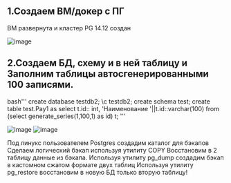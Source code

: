 ## 1.Создаем ВМ/докер c ПГ
ВМ развернута и кластер PG 14.12 создан

![image](https://github.com/user-attachments/assets/419eb487-3ab0-4af5-884b-3c3ba4cd9457)

## 2.Создаем БД, схему и в ней таблицу и Заполним таблицы автосгенерированными 100 записями.
bash'''
create database testdb2;
\c testdb2;
create schema test;
create table test.Pay1 as select t.id:: int, 'Наименование '||t.id::varchar(100) from (select generate_series(1,100,1) as id) t;
'''

![image](https://github.com/user-attachments/assets/f4e7cb89-bc09-4ee6-ba5f-4e726ed6c5df)
![image](https://github.com/user-attachments/assets/d823e312-6673-4023-9952-51d11b02da2d)


Под линукс пользователем Postgres создадим каталог для бэкапов
Сделаем логический бэкап используя утилиту COPY
Восстановим в 2 таблицу данные из бэкапа.
Используя утилиту pg_dump создадим бэкап в кастомном сжатом формате двух таблиц
Используя утилиту pg_restore восстановим в новую БД только вторую таблицу!
